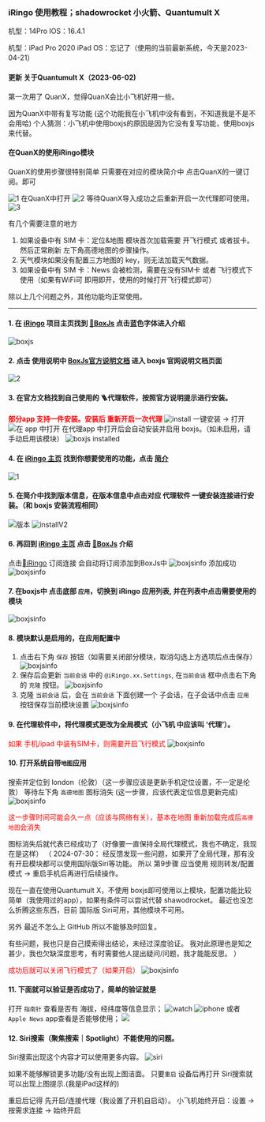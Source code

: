 ### iRingo 使用教程；shadowrocket 小火箭、Quantumult X
机型：14Pro       IOS：16.4.1

机型：iPad Pro 2020      iPad OS：忘记了（使用的当前最新系统，今天是2023-04-21）

#### 更新 关于Quantumult X（2023-06-02)
第一次用了 QuanX，觉得QuanX会比小飞机好用一些。

因为QuanX中带有复写功能 (这个功能我在小飞机中没有看到，不知道我是不是不会用哈)
个人猜测：小飞机中使用boxjs的原因是因为它没有复写功能，使用boxjs来代替。

#### 在QuanX的使用iRingo模块
QuanX的使用步骤很特别简单
只需要在对应的模块简介中 点击QuanX的一键订阅。即可

![1](./images/IMG_1831.PNG)
在QuanX中打开
![2](./images/IMG_1830.PNG)
等待QuanX导入成功之后重新开启一次代理即可使用。
![3](./images/IMG_1832.PNG)

有几个需要注意的地方
1. 如果设备中有 SIM 卡：定位&地图 模块首次加载需要 开飞行模式 或者拔卡。然后正常刷新 左下角高德地图的步骤操作。
2. 天气模块如果没有配置三方地图的 key，则无法加载天气数据。
3. 如果设备中有 SIM 卡：News 会被检测，需要在没有SIM卡 或者 飞行模式下使用（如果有WiFi可   即用即开，使用的时候打开飞行模式即可）

除以上几个问题之外，其他功能均正常使用。

-----------------------------------------

#### 1. 在 [iRingo](https://github.com/VirgilClyne/iRingo) 项目主页找到 [🧰BoxJs](https://github.com/VirgilClyne/iRingo/wiki/%F0%9F%A7%B0-BoxJs) 点击蓝色字体进入介绍
![boxjs](images/boxjs.png)
#### 2. 点击 使用说明中 [BoxJs官方说明文档](https://docs.boxjs.app/) 进入 boxjs 官网说明文档页面
![2](./images/IMG_0475.PNG)

#### 3. 在官方文档找到自己使用的 🪜代理软件，按照官方说明提示进行安装。
<font color=#f00>**部分app 支持一件安装。安装后 重新开启一次代理**</font>
![install](images/boxjsinstall.png)
一键安装 -> 打开
![在 app 中打开](images/IMG_0477.PNG)
在代理app 中打开后会自动安装并启用 boxjs。（如未启用，请手动启用该模块）
![boxjs installed](images/IMG_0478.PNG)

#### 4. 在 [iRingo 主页](https://github.com/VirgilClyne/iRingo) 找到你想要使用的功能，点击 [简介](https://github.com/VirgilClyne/iRingo/wiki/%F0%9F%94%8D-Siri%E4%B8%8E%E6%90%9C%E7%B4%A2#%E7%AE%80%E4%BB%8B)
![1](./images/IMG_0474.PNG)

#### 5. 在简介中找到版本信息，在版本信息中点击对应 代理软件 一键安装连接进行安装。（和 boxjs 安装流程相同）
![版本](images/IMG_0479.PNG)
![installV2](images/IMG_0480.PNG)

#### 6. 再回到 [iRingo 主页](https://github.com/VirgilClyne/iRingo) 点击 [🧰BoxJs](https://github.com/VirgilClyne/iRingo/wiki/%F0%9F%A7%B0-BoxJs) 介绍
点击[iRingo](http://boxjs.com/#/sub/add/https%3A%2F%2Fgithub.com%2FVirgilClyne%2FiRingo%2Fblob%2Fmain%2Fbox%2FiRingo.boxjs.json%3Fraw%3Dtrue) 订阅连接 会自动将订阅添加到BoxJs中
![boxjsinfo](images/IMG_0482.PNG)
添加成功
![boxjsinfo](images/IMG_0484.PNG)

#### 7. 在boxjs中 点击底部 `应用`，切换到 iRingo 应用列表, 并在列表中点击需要使用的模块
![boxjsinfo](images/IMG_0485.PNG)

#### 8. 模块默认是启用的，在应用配置中 
  1. 点击右下角 `保存` 按钮（如需要关闭部分模块，取消勾选上方选项后点击保存）
  ![boxjsinfo](images/IMG_0486.PNG#pic_center#600px)
  2. 保存后会更新 `当前会话` 中的 `@iRingo.xx.Settings`, 在`当前会话` 框中点击右下角的 `克隆` 按钮。
  ![boxjsinfo](images/IMG_0487.PNG)
  3. 克隆 `当前会话` 后，会在 `当前会话` 下面创建一个 子会话，在子会话中点击 `应用` 按钮保存当前模块设置
  ![boxjsinfo](images/IMG_0488.PNG)

#### 9. 在代理软件中，将代理模式更改为全局模式（小飞机 中应该叫 ‘代理’）。
<font color=red>如果 手机/ipad 中装有SIM卡，则需要开启飞行模式</font>
![boxjsinfo](images/IMG_0473.PNG)

#### 10. 打开系统自带`地图`应用
搜索并定位到 london（伦敦）（这一步骤应该是更新手机定位设置，不一定是伦敦）
等待左下角 `高德地图` 图标消失 (这一步骤，应该代表定位信息更新完成)
![boxjsinfo](images/gaode.png)

<font color=#f00>这一步骤时间可能会久一点（应该与网络有关），基本在地图 重新加载完成后`高德地图`会消失</font>

图标消失后就代表已经成功了（好像要一直保持全局代理模式，我也不确定，我现在是这样）
（
2024-07-30： 经反馈发现一些问题，如果开了全局代理，那有没有开启模块都可以使用国际版Siri等功能。
  所以 第9步骤 应当使用 规则转发/配置 模式 -> 重启手机后再进行后续操作。
  
  现在一直在使用Quantumult X，不使用 boxjs即可使用以上模块，配置功能比较简单（我使用过的app），如果有条件可以尝试代替 shawodrocket。
  最近也没怎么折腾这些东西，目前 国际版 Siri可用，其他模块不可用。

  另外 最近不怎么上 GitHub 所以不能够及时回复。

  有些问题，我也只是自己摸索得出结论，未经过深度验证。
  我对此原理也是知之甚少，我也欠缺深度思考，有时需要他人提出疑问/问题，我才能能反思。
）

<font color=#f00>成功后就可以关闭飞行模式了（如果开启）</font>
![boxjsinfo](images/IMG_0492.PNG)

#### 11. 下面就可以验证是否成功了，简单的验证就是
打开 `指南针` 查看是否有 海拔，经纬度等信息显示；
![watch](images/watch.PNG)
![iphone](images/IMG_1460.PNG)
或者 `Apple News` app查看是否能够使用；
![](images/IMG_0493.PNG)

#### 12. Siri搜索（聚焦搜索｜Spotlight）不能使用的问题。
 Siri搜索出现这个内容才可以使用更多内容。
 ![siri](images/IMG_0495.PNG)

如果不能够解锁更多功能/没有出现上图洁面。
只要`重启` 设备后再打开 Siri搜索就可以出现上图提示.(我是iPad这样的)

重启后记得 先开启/连接代理（我设置了开机自启动）。
小飞机始终开启：设置 -> 按需求连接 -> 始终开启

